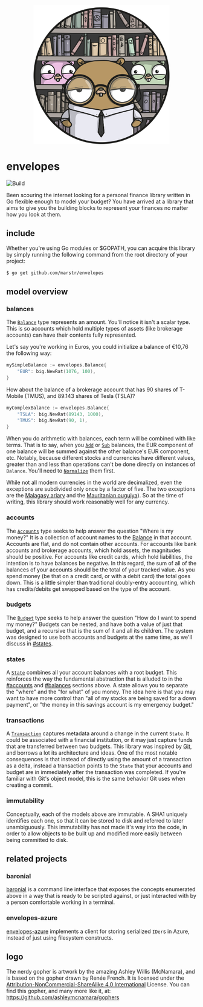 <p align="center"><a href="./README.md#logo"><img src="https://github.com/ashleymcnamara/gophers/raw/4ddd92f3f0830f5d9a9eab50c410878249fe6515/NERDY.png" width="360"></a></p>

# envelopes
![Build](https://github.com/marstr/envelopes/workflows/Build/badge.svg)

Been scouring the internet looking for a personal finance library written in Go flexible enough to model your budget? 
You have arrived at a library that aims to give you the building blocks to represent your finances no matter how you 
look at them.

## include
Whether you're using Go modules or $GOPATH, you can acquire this library by simply running the following command from 
the root directory of your project:

``` bash
$ go get github.com/marstr/envelopes
```

## model overview

### balances

The [`Balance`](https://pkg.go.dev/github.com/marstr/envelopes?tab=doc#Balance) type represents an amount. You'll notice
it isn't a scalar type. This is so accounts which hold multiple types of assets (like brokerage accounts) can have their
contents fully represented.

Let's say you're working in Euros, you could initialize a balance of €10,76 the following way:

``` Go
mySimpleBalance := envelopes.Balance{
    "EUR": big.NewRat(1076, 100),
}
```

How about the balance of a brokerage account that has 90 shares of T-Mobile (TMUS), and 89.143 shares of Tesla (TSLA)?
 
``` Go
myComplexBalance := envelopes.Balance{
    "TSLA": big.NewRat(89143, 1000),
    "TMUS": big.NewRat(90, 1),
}
```

When you do arithmetic with balances, each term will be combined with like terms. That is to say, when you [`Add`](https://pkg.go.dev/github.com/marstr/envelopes?tab=doc#Balance.Add)
or [`Sub`](https://pkg.go.dev/github.com/marstr/envelopes?tab=doc#Balance.Sub) balances, the EUR component of one 
balance will be summed against the other balance's EUR component, etc. Notably, because different stocks and currencies 
have different values, greater than and less than operations can't be done directly on instances of `Balance`. You'll 
need to [`Normalize`](https://pkg.go.dev/github.com/marstr/envelopes?tab=doc#Balance.Normalize) them first.

While not all modern currencies in the world are decimalized, even the exceptions are subdivided only once by a factor 
of five. The two exceptions are the [Malagasy ariary](https://en.wikipedia.org/wiki/Malagasy_ariary) and the 
[Mauritanian ouguiya](https://en.wikipedia.org/wiki/Mauritanian_ouguiya)). So at the time of writing, this library 
should work reasonably well for any currency.

### accounts

The [`Accounts`](https://pkg.go.dev/github.com/marstr/envelopes?tab=doc#Accounts) type seeks to help answer the question
"Where is my money?" It is a collection of account names to the [Balance](#balances) in that account. Accounts are flat,
and do not contain other accounts. For accounts like bank accounts and brokerage accounts, which hold assets, the
magnitudes should be positive. For accounts like credit cards, which hold liabilities, the intention is to have balances
be negative. In this regard, the sum of all of the balances of your accounts should be the total of your tracked value.
As you spend money (be that on a credit card, or with a debit card) the total goes down. This is a little simpler than
traditional doubly-entry accounting, which has credits/debits get swapped based on the type of the account. 

### budgets

The [`Budget`](https://pkg.go.dev/github.com/marstr/envelopes?tab=doc#Budget) type seeks to help answer the question
"How do I want to spend my money?" Budgets can be nested, and have both a value of just that budget, and a recursive
that is the sum of it and all its children. The system was designed to use both accounts and budgets at the same time,
as we'll discuss in [#states](#states). 

### states

A [`State`](https://pkg.go.dev/github.com/marstr/envelopes?tab=doc#State) combines all your account balances with a root
budget. This reinforces the way the fundamental abstraction that is alluded to in the [#accounts](#accounts) and 
[#balances](#balances) sections above. A state allows you to separate the "where" and the "for what" of you money. The
idea here is that you may want to have more control than "all of my stocks are being saved for a down payment", or
"the money in this savings account is my emergency budget."

### transactions

A [`Transaction`](https://pkg.go.dev/github.com/marstr/envelopes?tab=doc#Transaction) captures metadata around a change 
in the current `State`. It could be associated with a financial institution, or it may just capture funds that are 
transferred between two budgets. This library was inspired by [Git](https://git-scm.com), and borrows a lot its 
architecture and ideas. One of the most notable consequences is that instead of directly using the amount of a
transaction as a delta, instead a transaction points to the `State` that your accounts and budget are in immediately 
after the transaction was completed. If you're familiar with Git's object model, this is the same behavior Git uses when
creating a commit.

### immutability

Conceptually, each of the models above are immutable. A SHA1 uniquely identifies each one, so that it can be stored to
disk and referred to later unambiguously. This immutability has not made it's way into the code, in order to allow
objects to be built up and modified more easily between being committed to disk.

## related projects

### baronial
[baronial](https://github.com/marstr/baronial/tree/master/README.md) is a command line interface that exposes the 
concepts enumerated above in a way that is ready to be scripted against, or just interacted with by a person comfortable
working in a terminal.

### envelopes-azure

[envelopes-azure](https://github.com/marstr/envelopes-azure/tree/master/README.md) implements a client for storing
serialized `IDer`s in Azure, instead of just using filesystem constructs.

## logo

The nerdy gopher is artwork by the amazing Ashley Willis (McNamara), and is based on the gopher drawn by Renée French. It is 
licensed under the [
Attribution-NonCommercial-ShareAlike 4.0 International](https://github.com/ashleymcnamara/gophers/blob/4ddd92f3f0830f5d9a9eab50c410878249fe6515/LICENSE)
License. You can find this gopher, and many more like it, at: https://github.com/ashleymcnamara/gophers 
